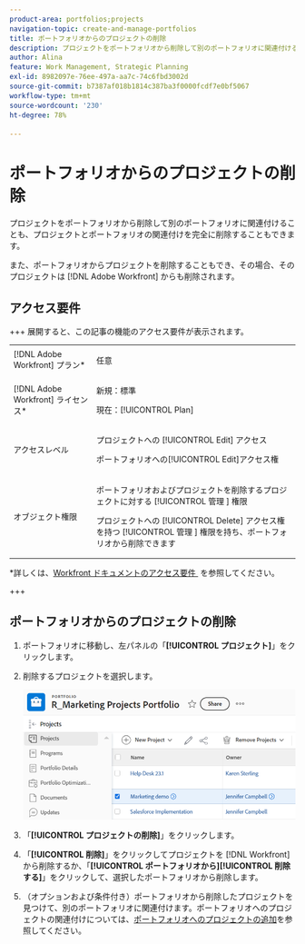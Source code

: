```yaml
---
product-area: portfolios;projects
navigation-topic: create-and-manage-portfolios
title: ポートフォリオからのプロジェクトの削除
description: プロジェクトをポートフォリオから削除して別のポートフォリオに関連付けることも、プロジェクトとポートフォリオの関連付けを完全に削除することもできます。
author: Alina
feature: Work Management, Strategic Planning
exl-id: 8982097e-76ee-497a-aa7c-74c6fbd3002d
source-git-commit: b7387af018b1814c387ba3f0000fcdf7e0bf5067
workflow-type: tm+mt
source-wordcount: '230'
ht-degree: 78%

---
```


# ポートフォリオからのプロジェクトの削除

<!--Audited: 7/2024-->

プロジェクトをポートフォリオから削除して別のポートフォリオに関連付けることも、プロジェクトとポートフォリオの関連付けを完全に削除することもできます。

また、ポートフォリオからプロジェクトを削除することもでき、その場合、そのプロジェクトは [!DNL Adobe Workfront] からも削除されます。

## アクセス要件

+++ 展開すると、この記事の機能のアクセス要件が表示されます。

<table style="table-layout:auto"> 
 <col> 
 <col> 
 <tbody> 
  <tr> 
   <td role="rowheader">[!DNL Adobe Workfront] プラン*</td> 
   <td> <p>任意</p> </td> 
  </tr> 
  <tr> 
   <td role="rowheader">[!DNL Adobe Workfront] ライセンス*</td> 
   <td> <p>新規：標準</p>
   <p>現在：[!UICONTROL Plan] </p> </td> 
  </tr> 
  <tr> 
   <td role="rowheader">アクセスレベル</td> 
   <td> <p>プロジェクトへの [!UICONTROL Edit] アクセス</p> <p>ポートフォリオへの[!UICONTROL Edit]アクセス権</p>  </td> 
  </tr> 
  <tr> 
   <td role="rowheader">オブジェクト権限</td> 
   <td> <p>ポートフォリオおよびプロジェクトを削除するプロジェクトに対する [!UICONTROL 管理 &#x200B;] 権限</p>
   <p>プロジェクトへの [!UICONTROL Delete] アクセス権を持つ [!UICONTROL 管理 &#x200B;] 権限を持ち、ポートフォリオから削除できます</p> </td> 
  </tr> 
 </tbody> 
</table>

*詳しくは、[Workfront ドキュメントのアクセス要件 &#x200B;](/help/quicksilver/administration-and-setup/add-users/access-levels-and-object-permissions/access-level-requirements-in-documentation.md) を参照してください。

+++

## ポートフォリオからのプロジェクトの削除

1. ポートフォリオに移動し、左パネルの「**[!UICONTROL プロジェクト]**」をクリックします。
1. 削除するプロジェクトを選択します。 

   ![&#x200B; プロジェクトを削除ボタン &#x200B;](assets/nwe-remove-projects-button-inside-portfolio-350x141.png)

1. 「**[!UICONTROL プロジェクトの削除]**」をクリックします。
1. 「**[!UICONTROL 削除]**」をクリックしてプロジェクトを [!DNL Workfront] から削除するか、「**[!UICONTROL ポートフォリオから]**&#x200B;**[!UICONTROL 削除する]**」をクリックして、選択したポートフォリオから削除します。

1. （オプションおよび条件付き）ポートフォリオから削除したプロジェクトを見つけて、別のポートフォリオに関連付けます。ポートフォリオへのプロジェクトの関連付けについては、[ポートフォリオへのプロジェクトの追加](../../../manage-work/portfolios/create-and-manage-portfolios/add-projects-to-portfolios.md)を参照してください。
